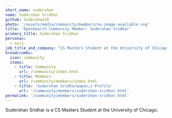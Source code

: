 ```yaml
---
short_name: sudershan
name: Sudershan Sridhar
github: Sudershan29
photo: '/assets/media/community/members/no-image-available.svg'
title: 'OpenSearch Community Member: Sudershan Sridhar'
primary_title: Sudershan Sridhar
personas:
  - osci
job_title_and_company: "CS Masters Student at the University of Chicago"
breadcrumbs:
  icon: community
  items:
    - title: Community
      url: /community/index.html
    - title: Members
      url: /community/members/index.html
    - title: 'Sudershan Sridhar&apos;s Profile'
      url: '/community/members/sudershan-sridhar.html'
permalink: '/community/members/sudershan-sridhar.html'
---
```


Sudershan Sridhar is a CS Masters Student at the University of Chicago.

